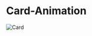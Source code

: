 # Card-Animation

![Card](https://user-images.githubusercontent.com/47090972/85085451-33e63a80-b1d8-11ea-8a6d-0fc880139879.gif)
